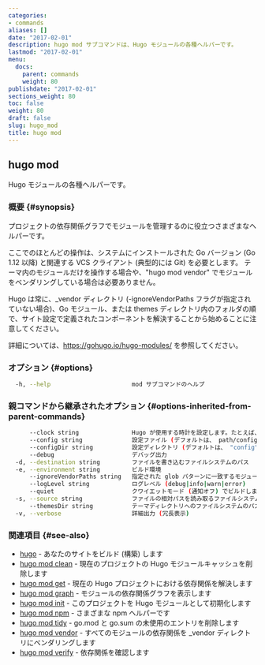 ```yaml
---
categories:
- commands
aliases: []
date: "2017-02-01"
description: hugo mod サブコマンドは、Hugo モジュールの各種ヘルパーです。
lastmod: "2017-02-01"
menu:
  docs:
    parent: commands
    weight: 80
publishdate: "2017-02-01"
sections_weight: 80
toc: false
weight: 80
draft: false
slug: hugo_mod
title: hugo mod
---
```

## hugo mod

Hugo モジュールの各種ヘルパーです。

### 概要 {#synopsis}

プロジェクトの依存関係グラフでモジュールを管理するのに役立つさまざまなヘルパーです。

ここでのほとんどの操作は、システムにインストールされた Go バージョン (Go 1.12 以降) と関連する VCS クライアント (典型的には Git) を必要とします。
テーマ内のモジュールだけを操作する場合や、"hugo mod vendor" でモジュールをベンダリングしている場合は必要ありません。


Hugo は常に、_vendor ディレクトリ (-ignoreVendorPaths フラグが指定されていない場合)、Go モジュール、または themes ディレクトリ内のフォルダの順で、サイト設定で定義されたコンポーネントを解決することから始めることに注意してください。

詳細については、https://gohugo.io/hugo-modules/ を参照してください。


### オプション {#options}

```bash
  -h, --help                       mod サブコマンドのヘルプ
```

### 親コマンドから継承されたオプション {#options-inherited-from-parent-commands}

```bash
      --clock string               Hugo が使用する時計を設定します。たとえば、 --clock 2021-11-06T22:30:00.00+09:00
      --config string              設定ファイル (デフォルトは、 path/config.yaml|json|toml)
      --configDir string           設定ディレクトリ (デフォルトは、 "config")
      --debug                      デバッグ出力
  -d, --destination string         ファイルを書き込むファイルシステムのパス
  -e, --environment string         ビルド環境
      --ignoreVendorPaths string   指定された glob パターンに一致するモジュールパスの _vendor を無視します
      --logLevel string            ログレベル (debug|info|warn|error)
      --quiet                      クワイエットモード (通知オフ) でビルドします
  -s, --source string              ファイルの相対パスを読み取るファイルシステムのパス
      --themesDir string           テーマディレクトリへのファイルシステムのパス
  -v, --verbose                    詳細出力 (冗長表示)
```

### 関連項目 {#see-also}

* [hugo](/commands/hugo/)	 - あなたのサイトをビルド (構築) します
* [hugo mod clean](/commands/hugo_mod_clean/)	 - 現在のプロジェクトの Hugo モジュールキャッシュを削除します
* [hugo mod get](/commands/hugo_mod_get/)	 - 現在の Hugo プロジェクトにおける依存関係を解決します
* [hugo mod graph](/commands/hugo_mod_graph/)	 - モジュールの依存関係グラフを表示します
* [hugo mod init](/commands/hugo_mod_init/)	 - このプロジェクトを Hugo モジュールとして初期化します
* [hugo mod npm](/commands/hugo_mod_npm/)	 - さまざまな npm ヘルパーです
* [hugo mod tidy](/commands/hugo_mod_tidy/)	 - go.mod と go.sum の未使用のエントリを削除します
* [hugo mod vendor](/commands/hugo_mod_vendor/)	 - すべてのモジュールの依存関係を _vendor ディレクトリにベンダリングします
* [hugo mod verify](/commands/hugo_mod_verify/)	 - 依存関係を確認します

